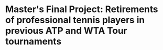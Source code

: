 # Master's Final Project: Retirements of professional tennis players in previous ATP and WTA Tour tournaments
